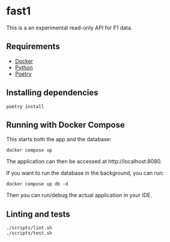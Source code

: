 # fast1

This is a an experimental read-only API for F1 data.

## Requirements

* [Docker](docker)
* [Python](python)
* [Poetry](poetry)

## Installing dependencies

    poetry install

## Running with Docker Compose

This starts both the app and the database:

    docker compose up

The application can then be accessed at http://localhost:8080.

If you want to run the database in the background, you can run:

    docker compose up db -d

Then you can run/debug the actual application in your IDE.

## Linting and tests

    ./scripts/lint.sh
    ./scripts/test.sh

[python]: https://python.org
[poetry]: https://python-poetry.org
[docker]: https://docker.com
